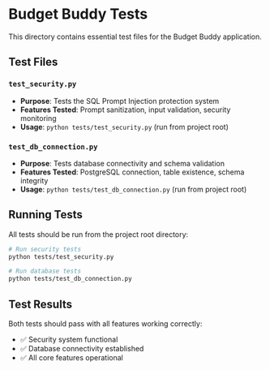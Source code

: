 # Budget Buddy Tests

This directory contains essential test files for the Budget Buddy application.

## Test Files

### `test_security.py`
- **Purpose**: Tests the SQL Prompt Injection protection system
- **Features Tested**: Prompt sanitization, input validation, security monitoring
- **Usage**: `python tests/test_security.py` (run from project root)

### `test_db_connection.py`
- **Purpose**: Tests database connectivity and schema validation
- **Features Tested**: PostgreSQL connection, table existence, schema integrity
- **Usage**: `python tests/test_db_connection.py` (run from project root)

## Running Tests

All tests should be run from the project root directory:

```bash
# Run security tests
python tests/test_security.py

# Run database tests
python tests/test_db_connection.py
```

## Test Results

Both tests should pass with all features working correctly:
- ✅ Security system functional
- ✅ Database connectivity established
- ✅ All core features operational